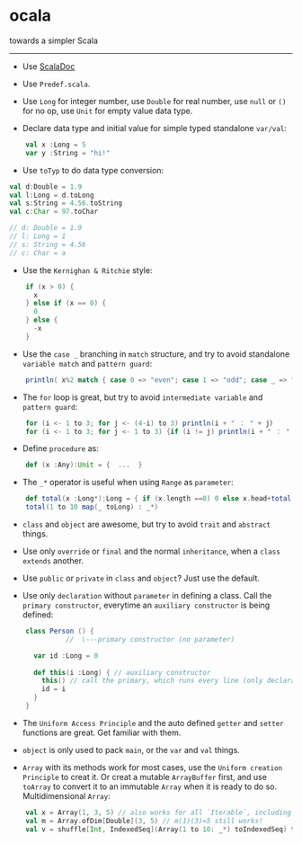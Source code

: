 # ocala
towards a simpler Scala


------


- Use [ScalaDoc](http://scala-lang.org/api/)


- Use `Predef.scala`.


- Use `Long` for integer number, use `Double` for real number, use `null` or `()` for no op, use `Unit` for empty value data type.


- Declare data type and initial value for simple typed standalone `var/val`:

```scala
    val x :Long = 5
    var y :String = "hi!"
```


- Use `toTyp` to do data type conversion:

```scala
val d:Double = 1.9
val l:Long = d.toLong
val s:String = 4.56.toString
val c:Char = 97.toChar

// d: Double = 1.9
// l: Long = 1
// s: String = 4.56
// c: Char = a
```


- Use the `Kernighan & Ritchie` style:

```scala
    if (x > 0) {
      x
    } else if (x == 0) {
      0
    } else {
      -x
    }
```


- Use the `case _` branching in `match` structure, and try to avoid standalone `variable match` and `pattern guard`:

```scala
    println( x%2 match { case 0 => "even"; case 1 => "odd"; case _ => "WTF!";})
```


- The `for` loop is great, but try to avoid `intermediate variable` and `pattern guard`:

```scala
    for (i <- 1 to 3; for j <- (4-i) to 3) println(i + " ： " + j）
    for (i <- 1 to 3; for j <- 1 to 3) {if (i != j) println(i + " ： " + j)}
```


- Define `procedure` as:

```scala
    def (x :Any):Unit = {  ...  }
```


- The `_*` operator is useful when using `Range` as `parameter`:

```scala
    def total(x :Long*):Long = { if (x.length ==0) 0 else x.head+total(x.tail : _*) }
    total(1 to 10 map(_ toLong) : _*)
```


- `class` and `object` are awesome, but try to avoid `trait` and `abstract` things.


- Use only `override` or `final` and the normal `inheritance`, when a `class` `extends` another.


- Use `public` or `private` in `class` and `object`? Just use the default.


- Use only `declaration` without `parameter` in defining a class. Call the `primary constructor`, everytime an `auxiliary constructor` is being defined:
 
```scala
    class Person () {
              //  \---primary constructor (no parameter)

      var id :Long = 0
      
      def this(i :Long) { // auxiliary constructor
        this() // call the primary, which runs every line (only declaration) in the class.
        id = i
      }
    }
```


- The `Uniform Access Principle` and the auto defined `getter` and `setter` functions are great. Get familiar with them.


- `object` is only used to pack `main`, or the `var` and `val` things.


- `Array` with its methods work for most cases, use the `Uniform creation Principle` to creat it. Or creat a mutable `ArrayBuffer` first, and use `toArray` to convert it to an immutable `Array` when it is ready to do so. Multidimensional `Array`:

```scala
    val x = Array(1, 3, 5) // also works for all `Iterable`, including `Seq`, `Set`, and `Map`.
    val m = Array.ofDim[Double](3, 5) // m(1)(3)=5 still works!
    val v = shuffle[Int, IndexedSeq](Array(1 to 10: _*) toIndexedSeq) toArray
```
